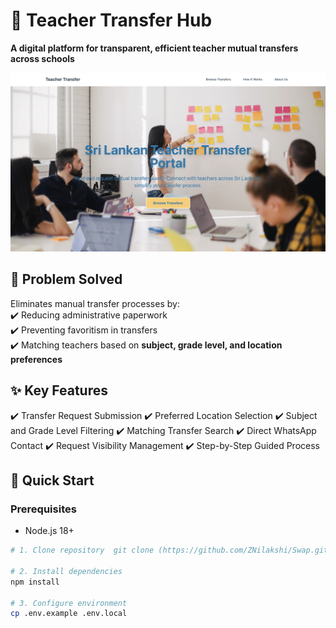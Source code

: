 # 🍛 Teacher Transfer Hub  
**A digital platform for transparent, efficient teacher mutual transfers across schools**  

![App Screenshot](/frontend/public/swap.png)  

## 🎯 Problem Solved  
Eliminates manual transfer processes by:  
✔️ Reducing administrative paperwork  
✔️ Preventing favoritism in transfers  
✔️ Matching teachers based on **subject, grade level, and location preferences**  

## ✨ Key Features  
✔️ Transfer Request Submission 
✔️ Preferred Location Selection 
✔️ Subject and Grade Level Filtering 
✔️ Matching Transfer Search 
✔️ Direct WhatsApp Contact 
✔️ Request Visibility Management 
✔️ Step-by-Step Guided Process 

## 🚀 Quick Start  

### Prerequisites  
- Node.js 18+  


```bash
# 1. Clone repository  git clone (https://github.com/ZNilakshi/Swap.git

# 2. Install dependencies  
npm install  

# 3. Configure environment  
cp .env.example .env.local  
